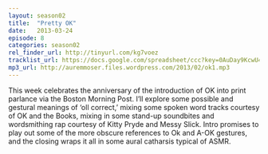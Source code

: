 ```yaml
---
layout: season02
title:  "Pretty OK"
date:   2013-03-24
episode: 8
categories: season02
rel_finder_url: http://tinyurl.com/kg7voez
tracklist_url: https://docs.google.com/spreadsheet/ccc?key=0AuDay9KcwU4YdHFBUWkyZUJkdGQtWUtUMnBRdXFFTGc#gid=18
mp3_url: http://auremmoser.files.wordpress.com/2013/02/ok1.mp3
---
```


This week celebrates the anniversary of the introduction of OK into print parlance via the Boston Morning Post. I’ll explore some possible and gestural meanings of ‘oll correct,’ mixing some spoken word tracks courtesy of OK and the Books, mixing in some stand-up soundbites and wordsmithing rap courtesy of Kitty Pryde and Messy Slick. Intro promises to play out some of the more obscure references to Ok and A-OK gestures, and the closing wraps it all in some aural catharsis typical of ASMR.


